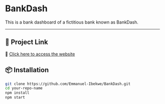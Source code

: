 # BankDash

This is a bank dashboard of a fictitious bank known as BankDash.

---

## 🚀 Project Link

🔗 <a href="https://bankdashdashboard.netlify.app/" target="_blank">Click here to access the website</a>

## 📦 Installation

```bash
git clone https://github.com/Emmanuel-Ibekwe/BankDash.git
cd your-repo-name
npm install
npm start
